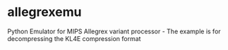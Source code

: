# allegrexemu
Python Emulator for MIPS Allegrex variant processor - The example is for decompressing the KL4E compression format
